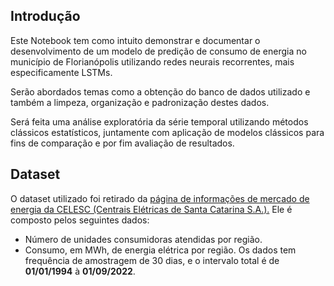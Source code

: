 ## Introdução
Este Notebook tem como intuito demonstrar e documentar o desenvolvimento de um modelo de predição de consumo de energia no município de Florianópolis utilizando redes neurais recorrentes, mais especificamente LSTMs.

Serão abordados temas como a obtenção do banco de dados utilizado e também a limpeza, organização e padronização destes dados.

Será feita uma análise exploratória da série temporal utilizando métodos clássicos estatísticos, juntamente com aplicação de modelos clássicos para fins de comparação e por fim avaliação de resultados.

## Dataset

O dataset utilizado foi retirado da [página de informações de mercado de energia da CELESC (Centrais Elétricas de Santa Catarina S.A.).](https://www.celesc.com.br/home/mercado-de-energia/dados-de-consumo) Ele é composto pelos seguintes dados:
 * Número de unidades consumidoras atendidas por região.
 * Consumo, em MWh, de energia elétrica por região.
Os dados tem frequência de amostragem de 30 dias, e o intervalo total é de **01/01/1994** à **01/09/2022**.